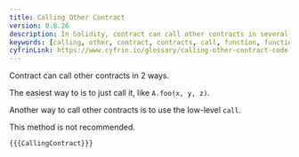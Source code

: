 ```yaml
---
title: Calling Other Contract
version: 0.8.26
description: In Solidity, contract can call other contracts in several ways
keywords: [calling, other, contract, contracts, call, function, functions]
cyfrinLink: https://www.cyfrin.io/glossary/calling-other-contract-code-example
---
```


Contract can call other contracts in 2 ways.

The easiest way to is to just call it, like `A.foo(x, y, z)`.

Another way to call other contracts is to use the low-level `call`.

This method is not recommended.

```solidity
{{{CallingContract}}}
```
